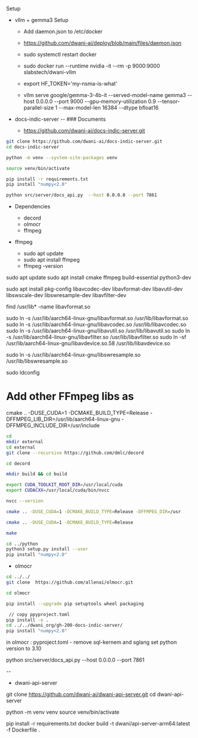 Setup

- vllm + gemma3 Setup
    - Add daemon.json to /etc/docker
    - https://github.com/dwani-ai/deploy/blob/main/files/daemon.json

    - sudo systemctl restart docker

    - sudo docker run --runtime nvidia -it --rm -p 9000:9000 slabstech/dwani-vllm

    - export HF_TOKEN='my-nsma-is-what'

    - vllm serve google/gemma-3-4b-it --served-model-name gemma3 --host 0.0.0.0 --port 9000 --gpu-memory-utilization 0.9 --tensor-parallel-size 1 --max-model-len 16384     --dtype bfloat16 


- docs-indic-server
  -- ### Documents 
  - https://github.com/dwani-ai/docs-indic-server.git
```bash
git clone https://github.com/dwani-ai/docs-indic-server.git
cd docs-indic-server

python -m venv --system-site-packages venv

source venv/bin/activate

pip install -r requirements.txt
pip install "numpy<2.0"

python src/server/docs_api.py  --host 0.0.0.0 --port 7861
```

- Dependencies
  - decord
  - olmocr
  - ffmpeg

- ffmpeg
  - sudo apt update
  - sudo apt install ffmpeg
  - ffmpeg -version

sudo apt update
sudo apt install cmake ffmpeg build-essential python3-dev

sudo apt install pkg-config libavcodec-dev libavformat-dev libavutil-dev libswscale-dev libswresample-dev  libavfilter-dev 


find /usr/lib* -name libavformat.so



sudo ln -s /usr/lib/aarch64-linux-gnu/libavformat.so /usr/lib/libavformat.so
sudo ln -s /usr/lib/aarch64-linux-gnu/libavcodec.so /usr/lib/libavcodec.so
sudo ln -s /usr/lib/aarch64-linux-gnu/libavutil.so /usr/lib/libavutil.so
sudo ln -s /usr/lib/aarch64-linux-gnu/libavfilter.so /usr/lib/libavfilter.so
sudo ln -sf /usr/lib/aarch64-linux-gnu/libavdevice.so.58 /usr/lib/libavdevice.so

sudo ln -s /usr/lib/aarch64-linux-gnu/libswresample.so  /usr/lib/libswresample.so

sudo ldconfig
# Add other FFmpeg libs as 

cmake .. -DUSE_CUDA=1 -DCMAKE_BUILD_TYPE=Release -DFFMPEG_LIB_DIR=/usr/lib/aarch64-linux-gnu -DFFMPEG_INCLUDE_DIR=/usr/include


```bash
cd
mkdir external
cd external
git clone --recursive https://github.com/dmlc/decord

cd decord

mkdir build && cd build

export CUDA_TOOLKIT_ROOT_DIR=/usr/local/cuda
export CUDACXX=/usr/local/cuda/bin/nvcc

nvcc --version

cmake .. -DUSE_CUDA=1 -DCMAKE_BUILD_TYPE=Release -DFFMPEG_DIR=/usr

cmake .. -DUSE_CUDA=1 -DCMAKE_BUILD_TYPE=Release

make

cd ../python
python3 setup.py install --user
pip install "numpy<2.0"

```
<!-- 
// pwd=$PWD
// echo "PYTHONPATH=$PYTHONPATH:$pwd" >> ~/.bashrc
// source ~/.bashrc
### option 2: install with setuptools
-->

- olmocr

```bash
cd ../../
git clone  https://github.com/allenai/olmocr.git

cd olmocr

pip install --upgrade pip setuptools wheel packaging

 // copy ppyproject.toml
pip install -e .
cd ../../dwani_org/gh-200-docs-indic-server/
pip install "numpy<2.0"
```
in olmocr :  pyproject.toml - remove sql-kernem and sglang
set python version to 3.10


python src/server/docs_api.py  --host 0.0.0.0 --port 7861


--

- dwani-api-server

git clone https://github.com/dwani-ai/dwani-api-server.git
cd dwani-api-server

python -m venv venv
source venv/bin/activate

pip install -r requirements.txt
docker build -t dwani/api-server-arm64:latest -f Dockerfile .
